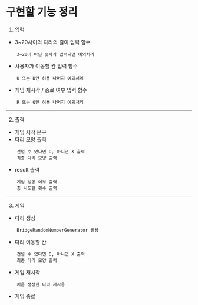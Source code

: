 # 구현할 기능 정리

1. 입력

- 3~20사이의 다리의 길이 입력 함수
```
    3~20이 아닌 숫자가 입력되면 예외처리
```
- 사용자가 이동할 칸 입력 함수
```
    U 또는 D만 허용 나머지 예외처리
```
- 게임 재시작 / 종료 여부 입력 함수
```
    R 또는 Q만 허용 나머지 예외처리
```
---

2. 출력
- 게임 시작 문구
- 다리 모양 출력
```
    건널 수 있다면 O, 아니면 X 출력
    최종 다리 모양 출력
```
- result 출력
```
    게임 성공 여부 출력
    총 시도한 횟수 출력
```
---
3. 게임
- 다리 생성
```
    BridgeRandomNumberGenerator 활용
```
- 다리 이동할 칸 
```
    건널 수 있다면 O, 아니면 X 출력
    최종 다리 모양 출력
```
- 게임 재시작
```
    처음 생성한 다리 재사용
```
- 게임 종료